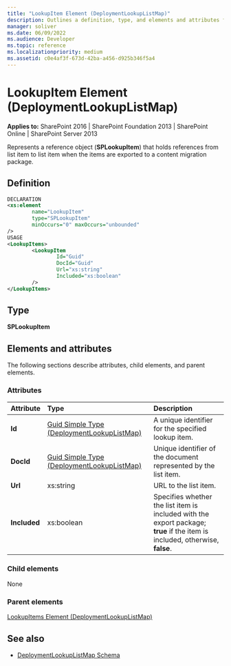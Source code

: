 ```yaml
---
title: "LookupItem Element (DeploymentLookupListMap)"
description: Outlines a definition, type, and elements and attributes for the LookupItem element in Microsoft Sharepoint.
manager: soliver
ms.date: 06/09/2022
ms.audience: Developer
ms.topic: reference
ms.localizationpriority: medium
ms.assetid: c0e4af3f-673d-42ba-a456-d925b346f5a4
---
```


# LookupItem Element (DeploymentLookupListMap)

**Applies to:** SharePoint 2016 | SharePoint Foundation 2013 | SharePoint Online | SharePoint Server 2013

Represents a reference object (**SPLookupItem**) that holds references from list item to list item when the items are exported to a content migration package.

## Definition

```XML
DECLARATION
<xs:element
        name="LookupItem"
        type="SPLookupItem"
        minOccurs="0" maxOccurs="unbounded"
/>
USAGE
<LookupItems>
        <LookupItem
                Id="Guid"
                DocId="Guid"
                Url="xs:string"
                Included="xs:boolean"
        />
</LookupItems>

```

## Type

**SPLookupItem**

## Elements and attributes

The following sections describe attributes, child elements, and parent elements.

### Attributes

|**Attribute**|**Type**|**Description**|
|:-----|:-----|:-----|
|**Id** <br/> |[Guid Simple Type (DeploymentLookupListMap)](guid-simple-type-deploymentlookuplistmap.md) <br/> |A unique identifier for the specified lookup item.  <br/> |
|**DocId** <br/> |[Guid Simple Type (DeploymentLookupListMap)](guid-simple-type-deploymentlookuplistmap.md) <br/> |Unique identifier of the document represented by the list item.  <br/> |
|**Url** <br/> |xs:string  <br/> |URL to the list item.  <br/> |
|**Included** <br/> |xs:boolean  <br/> |Specifies whether the list item is included with the export package; **true** if the item is included, otherwise, **false**.  <br/> |

### Child elements

None

### Parent elements

[LookupItems Element (DeploymentLookupListMap)](lookupitems-element-deploymentlookuplistmap.md)

## See also

- [DeploymentLookupListMap Schema](deploymentlookuplistmap-schema.md)
